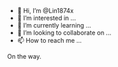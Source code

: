 - 👋 Hi, I’m @Lin1874x
- 👀 I’m interested in ...
- 🌱 I’m currently learning ...
- 💞️ I’m looking to collaborate on ...
- 📫 How to reach me ...

<!---
Lin1874x/Lin1874x is a ✨ special ✨ repository because its `README.md` (this file) appears on your GitHub profile.
You can click the Preview link to take a look at your changes.
--->

On the way.
